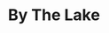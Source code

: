 ---
title: "By The Lake"
draft: false
slug: "by-the-lake"
weight: "1"
thumbnail: "thumbnail-desktop_by-the-lake.jpg"
mainpage: false
related: true

block_project: {
	description: "(description coming soon)",
	fontcolor: "#fff",
	bgcolor: "#040404",
	work: [ 
		{class: "gallery-col-12 w-md-75 mb-5 mb-md-3", path: "illustration_by-the-lake-01.jpg"},
		{class: "gallery-col-12 w-md-75 my-5 my-md-3", path: "illustration_by-the-lake-02.jpg"},
		{class: "gallery-col-12 w-md-75 mt-5 mt-md-3", path: "illustration_by-the-lake-03.jpg"}
	]
}

---